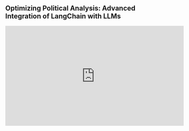 ## Optimizing Political Analysis: Advanced Integration of LangChain with LLMs
<iframe width="560" height="315" src="https://www.youtube.com/embed/UppUEKHn50c" frameborder="0" allowfullscreen></iframe>
